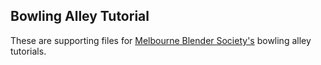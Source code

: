 ## Bowling Alley Tutorial

These are supporting files for [Melbourne Blender Society's][mbs] bowling alley tutorials.

[mbs]: https://www.meetup.com/Melbourne-Blender-Society/
